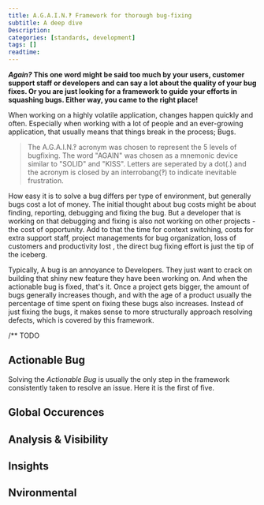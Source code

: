 ```yaml
---
title: A.G.A.I.N.‽ Framework for thorough bug-fixing
subtitle: A deep dive
Description:
categories: [standards, development]
tags: []
readtime:
---
```


**_Again?_ This one word might be said too much by your users, customer support staff or developers and can say a lot about the quality of your bug fixes. Or you are just looking for a framework to guide your efforts in squashing bugs. Either way, you came to the right place!**

When working on a highly volatile application, changes happen quickly and often. Especially when working with a lot of people and an ever-growing application, that usually means that things break in the process; Bugs. 

> The A.G.A.I.N.‽ acronym was chosen to represent the 5 levels of bugfixing. The word "AGAIN" was chosen as a mnemonic device similar to "SOLID" and "KISS". Letters are seperated by a dot(.) and the acronym is closed by an interrobang(‽) to indicate inevitable frustration.

How easy it is to solve a bug differs per type of environment, but generally bugs cost a lot of money. The initial thought about bug costs might be about finding, reporting, debugging and fixing the bug. But a developer that is working on that debugging and fixing is also not working on other projects - the cost of opportunity. Add to that the time for context switching, costs for extra support staff, project managements for bug organization, loss of customers and productivity lost , the direct bug fixing effort is just the tip of the iceberg.

Typically, A bug is an annoyance to Developers. They just want to crack on building that shiny new feature they have been working on. And when the actionable bug is fixed, that's it. Once a project gets bigger, the amount of bugs generally increases though, and with the age of a product usually the percentage of time spent on fixing these bugs also increases. Instead of just fixing the bugs, it makes sense to more structurally approach resolving defects, which is covered by this framework.

/** TODO


## **A**ctionable Bug

Solving the _Actionable Bug_ is usually the only step in the framework consistently taken to resolve an issue. Here it is the first of five.

## **G**lobal Occurences

## **A**nalysis & Visibility

## **I**nsights

## **N**vironmental
